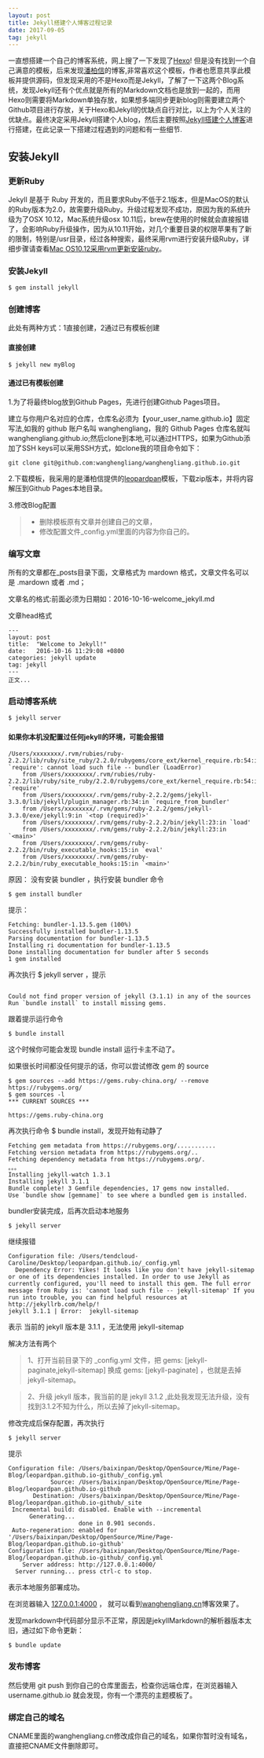 ```yaml
---
layout: post
title: Jekyll搭建个人博客过程记录
date: 2017-09-05 
tag: jekyll
---
```

一直想搭建一个自己的博客系统，网上搜了一下发现了[Hexo](https://hexo.io/)! 但是没有找到一个自己满意的模板，后来发现[潘柏信](http://baixin.io/)的博客,非常喜欢这个模板，作者也愿意共享此模板并提供源码，但发现采用的不是Hexo而是Jekyll，了解了一下这两个Blog系统，发现Jekyll还有个优点就是所有的Markdown文档也是放到一起的，而用Hexo则需要将Markdown单独存放，如果想多端同步更新blog则需要建立两个Github项目进行存放，关于Hexo和Jekyll的优缺点自行对比，以上为个人关注的优缺点。最终决定采用Jekyll搭建个人blog，然后主要按照[Jekyll搭建个人博客](http://baixin.io/2016/10/jekyll_tutorials1/)进行搭建，在此记录一下搭建过程遇到的问题和有一些细节.

## 安装Jekyll

### 更新Ruby
Jekyll 是基于 Ruby 开发的，而且要求Ruby不低于2.1版本，但是MacOS的默认的Ruby版本为2.0，故需要升级Ruby。升级过程发现不成功，原因为我的系统升级为了OSX 10.12，Mac系统升级osx 10.11后，brew在使用的时候就会直接报错了，会影响Ruby升级操作，因为从10.11开始，对几个重要目录的权限苹果有了新的限制，特别是/usr目录，经过各种搜索，最终采用rvm进行安装升级Ruby，详细步骤请查看<a href="http://wanghengliang.cn/2017/09/rvm_install_ruby/" target="_blank">Mac OS10.12采用rvm更新安装ruby</a>。

### 安装Jekyll

``` bash
$ gem install jekyll
```

### 创建博客
此处有两种方式：1直接创建，2通过已有模板创建

#### 直接创建

```
$ jekyll new myBlog
```

#### 通过已有模板创建
1.为了将最终blog放到Github Pages，先进行创建Github Pages项目。

建立与你用户名对应的仓库，仓库名必须为【your_user_name.github.io】固定写法,如我的 github 账户名叫 wanghengliang，我的 Github Pages 仓库名就叫 wanghengliang.github.io;然后clone到本地,可以通过HTTPS，如果为Github添加了SSH keys可以采用SSH方式，如clone我的项目命令如下：

```
git clone git@github.com:wanghengliang/wanghengliang.github.io.git
```

2.下载模板，我采用的是潘柏信提供的<a href="https://github.com/leopardpan/leopardpan.github.io" target="_blank">leopardpan</a>模板，下载zip版本，并将内容解压到Github Pages本地目录。

3.修改Blog配置

>* 删除模板原有文章并创建自己的文章，
>* 修改配置文件_config.yml里面的内容为你自己的。

### 编写文章
所有的文章都在_posts目录下面，文章格式为 mardown 格式，文章文件名可以是 .mardown 或者 .md；

文章名的格式:前面必须为日期如：2016-10-16-welcome_jekyll.md

文章head格式

```
---
layout: post
title:  "Welcome to Jekyll!"
date:   2016-10-16 11:29:08 +0800
categories: jekyll update
tag: jekyll
---
正文...

```

### 启动博客系统

``` bash
$ jekyll server
```

#### 如果你本机没配置过任何jekyll的环境，可能会报错

```
/Users/xxxxxxxx/.rvm/rubies/ruby-2.2.2/lib/ruby/site_ruby/2.2.0/rubygems/core_ext/kernel_require.rb:54:in `require': cannot load such file -- bundler (LoadError)
	from /Users/xxxxxxxx/.rvm/rubies/ruby-2.2.2/lib/ruby/site_ruby/2.2.0/rubygems/core_ext/kernel_require.rb:54:in `require'
	from /Users/xxxxxxxx/.rvm/gems/ruby-2.2.2/gems/jekyll-3.3.0/lib/jekyll/plugin_manager.rb:34:in `require_from_bundler'
	from /Users/xxxxxxxx/.rvm/gems/ruby-2.2.2/gems/jekyll-3.3.0/exe/jekyll:9:in `<top (required)>'
	from /Users/xxxxxxxx/.rvm/gems/ruby-2.2.2/bin/jekyll:23:in `load'
	from /Users/xxxxxxxx/.rvm/gems/ruby-2.2.2/bin/jekyll:23:in `<main>'
	from /Users/xxxxxxxx/.rvm/gems/ruby-2.2.2/bin/ruby_executable_hooks:15:in `eval'
	from /Users/xxxxxxxx/.rvm/gems/ruby-2.2.2/bin/ruby_executable_hooks:15:in `<main>'
```

原因： 没有安装 bundler ，执行安装 bundler 命令

```
$ gem install bundler
```

提示： 

```
Fetching: bundler-1.13.5.gem (100%)
Successfully installed bundler-1.13.5
Parsing documentation for bundler-1.13.5
Installing ri documentation for bundler-1.13.5
Done installing documentation for bundler after 5 seconds
1 gem installed

```

再次执行 $ jekyll server  ，提示

```

Could not find proper version of jekyll (3.1.1) in any of the sources
Run `bundle install` to install missing gems.

```

跟着提示运行命令

```
$ bundle install
```

这个时候你可能会发现 bundle install 运行卡主不动了。

如果很长时间都没任何提示的话，你可以尝试修改 gem 的 source

```
$ gem sources --add https://gems.ruby-china.org/ --remove https://rubygems.org/
$ gem sources -l
*** CURRENT SOURCES ***

https://gems.ruby-china.org

```

再次执行命令 $ bundle install，发现开始有动静了

```
Fetching gem metadata from https://rubygems.org/...........
Fetching version metadata from https://rubygems.org/..
Fetching dependency metadata from https://rubygems.org/.
。。。
Installing jekyll-watch 1.3.1
Installing jekyll 3.1.1
Bundle complete! 3 Gemfile dependencies, 17 gems now installed.
Use `bundle show [gemname]` to see where a bundled gem is installed.

```

bundler安装完成，后再次启动本地服务 

```
$ jekyll server

```

继续报错

```
Configuration file: /Users/tendcloud-Caroline/Desktop/leopardpan.github.io/_config.yml
  Dependency Error: Yikes! It looks like you don't have jekyll-sitemap or one of its dependencies installed. In order to use Jekyll as currently configured, you'll need to install this gem. The full error message from Ruby is: 'cannot load such file -- jekyll-sitemap' If you run into trouble, you can find helpful resources at http://jekyllrb.com/help/! 
jekyll 3.1.1 | Error:  jekyll-sitemap

```
表示 当前的 jekyll 版本是 3.1.1 ，无法使用 jekyll-sitemap 

解决方法有两个

> 1、打开当前目录下的 _config.yml 文件，把 gems: [jekyll-paginate,jekyll-sitemap] 换成 gems: [jekyll-paginate] ，也就是去掉jekyll-sitemap。

> 2、升级 jekyll 版本，我当前的是 jekyll 3.1.2 ,此处我发现无法升级，没有找到3.1.2不知为什么，所以去掉了jekyll-sitemap。

修改完成后保存配置，再次执行

```
$ jekyll server

```
提示

```
Configuration file: /Users/baixinpan/Desktop/OpenSource/Mine/Page-Blog/leopardpan.github.io-github/_config.yml
            Source: /Users/baixinpan/Desktop/OpenSource/Mine/Page-Blog/leopardpan.github.io-github
       Destination: /Users/baixinpan/Desktop/OpenSource/Mine/Page-Blog/leopardpan.github.io-github/_site
 Incremental build: disabled. Enable with --incremental
      Generating... 
                    done in 0.901 seconds.
 Auto-regeneration: enabled for '/Users/baixinpan/Desktop/OpenSource/Mine/Page-Blog/leopardpan.github.io-github'
Configuration file: /Users/baixinpan/Desktop/OpenSource/Mine/Page-Blog/leopardpan.github.io-github/_config.yml
    Server address: http://127.0.0.1:4000/
  Server running... press ctrl-c to stop.

```

表示本地服务部署成功。

在浏览器输入 [127.0.0.1:4000](127.0.0.1:4000) ， 就可以看到[wanghengliang.cn](http://wanghengliang.cn)博客效果了。


发现markdown中代码部分显示不正常，原因是jekyllMarkdown的解析器版本太旧，通过如下命令更新：

```
$ bundle update
```

### 发布博客
然后使用 git push 到你自己的仓库里面去，检查你远端仓库，在浏览器输入 username.github.io 就会发现，你有一个漂亮的主题模板了。  

### 绑定自己的域名
CNAME里面的wanghengliang.cn修改成你自己的域名，如果你暂时没有域名，直接把CNAME文件删除即可。    
